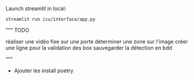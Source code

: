 Launch streamlit in local:
```
streamlit run icu/interface/app.py
```

"""
TODO

réaliser une vidéo fixe sur une porte
déterminer une zone sur l'image 
créer une ligne pour la validation des box
sauvegarder la détection en bdd



"""

* Ajouter les install poetry


